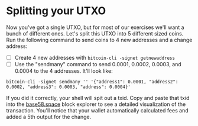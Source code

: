 # Splitting your UTXO

Now you've got a single UTXO, but for most of our exercises we'll want a bunch of different ones. Let's split this UTXO into 5 different sized coins. Run the following command to send coins to 4 new addresses and a change address:

- [ ] Create 4 new addresses with `bitcoin-cli -signet getnewaddress`
- [ ] Use the "sendmany" command to send 0.0001, 0.0002, 0.0003, and 0.0004 to the 4 addresses. It'll look like:

`bitcoin-cli -signet sendmany '' '{"address1": 0.0001, "address2": 0.0002, "address3": 0.0003, "address": 0.0004}'`

If you did it correctly, your shell will spit out a txid. Copy and paste that txid into the [base58.space](https://base58.space) block explorer to see a detailed visualization of the transaction. You'll notice that your wallet automatically calculated fees and added a 5th output for the change.